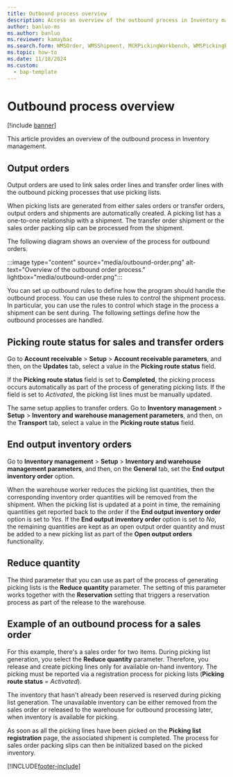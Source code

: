 ```yaml
---
title: Outbound process overview
description: Access an overview of the outbound process in Inventory management, including outlines about picking route status for sales and transfer orders and output orders.
author: banluo-ms
ms.author: banluo
ms.reviewer: kamaybac
ms.search.form: WMSOrder, WMSShipment, MCRPickingWorkbench, WMSPickingRegistration, CustomFilterGroup
ms.topic: how-to
ms.date: 11/18/2024
ms.custom: 
  - bap-template
---
```


# Outbound process overview

[!include [banner](../includes/banner.md)]

This article provides an overview of the outbound process in Inventory management.

## Output orders

Output orders are used to link sales order lines and transfer order lines with the outbound picking processes that use picking lists.

When picking lists are generated from either sales orders or transfer orders, output orders and shipments are automatically created. A picking list has a one-to-one relationship with a shipment. The transfer order shipment or the sales order packing slip can be processed from the shipment.

The following diagram shows an overview of the process for outbound orders.

:::image type="content" source="media/outbound-order.png" alt-text="Overview of the outbound order process." lightbox="media/outbound-order.png":::

You can set up outbound rules to define how the program should handle the outbound process. You can use these rules to control the shipment process. In particular, you can use the rules to control which stage in the process a shipment can be sent during. The following settings define how the outbound processes are handled.

## Picking route status for sales and transfer orders

Go to **Account receivable** \> **Setup** \> **Account receivable parameters**, and then, on the **Updates** tab, select a value in the **Picking route status** field.

If the **Picking route status** field is set to **Completed**, the picking process occurs automatically as part of the process of generating picking lists. If the field is set to *Activated*, the picking list lines must be manually updated.

The same setup applies to transfer orders. Go to **Inventory management** \> **Setup** \> **Inventory and warehouse management parameters**, and then, on the **Transport** tab, select a value in the **Picking route status** field.

## End output inventory orders

Go to **Inventory management** \> **Setup** \> **Inventory and warehouse management parameters**, and then, on the **General** tab, set the **End output inventory order** option.

When the warehouse worker reduces the picking list quantities, then the corresponding inventory order quantities will be removed from the shipment. When the picking list is updated at a point in time, the remaining quantities get reported back to the order if the **End output inventory order** option is set to *Yes*. If the **End output inventory order** option is set to *No*, the remaining quantities are kept as an open output order quantity and must be added to a new picking list as part of the **Open output orders** functionality.

## Reduce quantity

The third parameter that you can use as part of the process of generating picking lists is the **Reduce quantity** parameter. The setting of this parameter works together with the **Reservation** setting that triggers a reservation process as part of the release to the warehouse.

## Example of an outbound process for a sales order

For this example, there's a sales order for two items. During picking list generation, you select the **Reduce quantity** parameter. Therefore, you release and create picking lines only for available on-hand inventory. The picking must be reported via a registration process for picking lists (**Picking route status** = *Activated*).

The inventory that hasn't already been reserved is reserved during picking list generation. The unavailable inventory can be either removed from the sales order or released to the warehouse for outbound processing later, when inventory is available for picking.

As soon as all the picking lines have been picked on the **Picking list registration** page, the associated shipment is completed. The process for sales order packing slips can then be initialized based on the picked inventory.

[!INCLUDE[footer-include](../../includes/footer-banner.md)]
